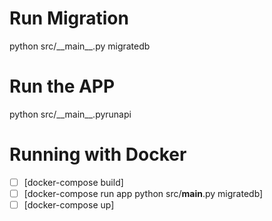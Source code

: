 # Run Migration

python src/\_\_main\_\_.py migratedb

# Run the APP

python src/\_\_main\_\_.pyrunapi

# Running with Docker

- [ ] [docker-compose build]
- [ ] [docker-compose run app python src/__main__.py migratedb]
- [ ] [docker-compose up]
